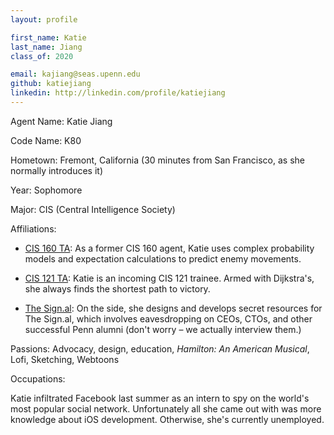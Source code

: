 ```yaml
---
layout: profile

first_name: Katie
last_name: Jiang
class_of: 2020

email: kajiang@seas.upenn.edu
github: katiejiang
linkedin: http://linkedin.com/profile/katiejiang
---
```


Agent Name: Katie Jiang

Code Name: K80

Hometown: Fremont, California (30 minutes from San Francisco, as she normally introduces it)

Year: Sophomore

Major: CIS (Central Intelligence Society)

Affiliations:

- [CIS 160 TA](https://www.seas.upenn.edu/~cis160/current/): As a former CIS 160 agent, Katie uses complex probability models and expectation calculations to predict enemy movements.

- [CIS 121 TA](https://www.seas.upenn.edu/~cis121/current/): Katie is an incoming CIS 121 trainee. Armed with Dijkstra's, she always finds the shortest path to victory.

- [The Sign.al](http://thesign.al): On the side, she designs and develops secret resources for The Sign.al, which involves eavesdropping on CEOs, CTOs, and other successful Penn alumni (don't worry – we actually interview them.)

Passions: Advocacy, design, education, *Hamilton: An American Musical*, Lofi, Sketching, Webtoons

Occupations:

  Katie infiltrated Facebook last summer as an intern to spy on the world's most popular social network. Unfortunately all she came out with was more knowledge about iOS development. Otherwise, she's currently unemployed.
